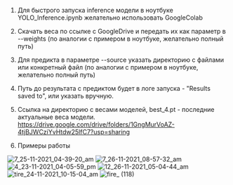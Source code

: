 1. Для быстрого запуска inference модели в ноутбуке YOLO_Inference.ipynb желательно использовать GoogleColab
2. Cкачать веса по ссылке с GoogleDrive и передать их как параметр в --weights (по аналогии с примером в ноутбуке, желательно полный путь)
3. Для предикта в параметре --source указать директорию с файлами или конкретный файл (по аналогии с примером в ноутбуке, желательно полный путь)
4. Путь до результата с предиктом будет в логе запуска - "Results saved to", или указать вручную.

5. Ссылка на директорию с весами моделей, best_4.pt - последние актуальные веса модели.
https://drive.google.com/drive/folders/1GngMurVoAZ-4tjBJWCziYvHtdw25lfC7?usp=sharing

6. Примеры работы

![7_25-11-2021_04-39-20_am](https://user-images.githubusercontent.com/28774720/144696131-0c2a2f5a-08ea-4ee9-a934-2200a8c8d72a.png)
![7_26-11-2021_08-57-32_am](https://user-images.githubusercontent.com/28774720/144696136-9fd1ddf5-6b95-4b37-b7e3-5baf5951dcfe.png)
![4_23-11-2021_04-05-59_pm](https://user-images.githubusercontent.com/28774720/144696132-efc55047-df4a-4582-af2b-fb7e7fb521b3.png)
![12_26-11-2021_05-04-44_am](https://user-images.githubusercontent.com/28774720/144696134-10625bc6-6cd0-4347-baaa-c7d3767c739e.png)
![tire_24-11-2021_10-15-04_am](https://user-images.githubusercontent.com/28774720/144696137-401c2df7-6e39-4355-914c-54577a4d3f24.jpg)
![fire_ (118)](https://user-images.githubusercontent.com/28774720/144696138-7ecc3cd1-9c4e-43be-b827-3a5886f7b5c8.jpg)
